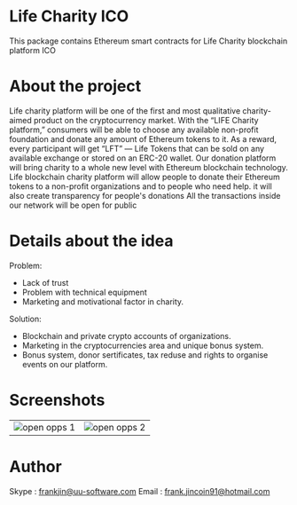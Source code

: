# Life Charity ICO
This package contains Ethereum smart contracts for Life Charity blockchain platform ICO 
# About the project
Life charity platform will be one of the first and most qualitative charity-aimed product on the
cryptocurrency market. With the “LIFE Charity platform,” consumers will be able to 
choose any available non-profit foundation and donate any amount of Ethereum
tokens to it. As a reward, every participant will get “LFT” — Life Tokens that can be
sold on any available exchange or stored on an ERC-20 wallet. 
Our donation platform will bring charity to a
whole new level with Ethereum blockchain technology.
Life blockchain charity platform will allow people to
donate their Ethereum tokens to a non-profit organizations and to people
who need help. it will also create transparency for people's donations
All the transactions inside our network will be open for public 

# Details about the idea
Problem: 
- Lack of trust 
- Problem with technical equipment 
- Marketing and motivational factor in charity. 

Solution:
- Blockchain and private crypto accounts of organizations.
- Marketing in the cryptocurrencies area and unique bonus system.
- Bonus system, donor sertificates, tax reduse and rights to organise events on our platform. 
# Screenshots 
<table>
    <tr>
        <td>
            <img alt="open opps 1" src="https://psv4.userapi.com/c848432/u218910058/docs/d18/c261f70255bc/Resurs_47-8.png?extra=Cs6GN2XFiBOrO5pwsMAhbbh1Uk-cvm7196RtqugKwypVpU_E8li3wnsJXESn7GKU2cikQwPKg7WFA6URrEoVpnJB12LlOepEtLc8URNDeC-k_A7uayomy5vSkWuZDvfDguyQiLvytBs">
        </td>
        <td>
            <img alt="open opps 2" src="https://psv4.userapi.com/c848432/u218910058/docs/d9/6948b93fae86/Resurs_48-8.png?extra=nKAolHekQ4jfiOquEmKPFXfl-iCmZBWsZr2jhNSn-2XV4YEn3bh6NUXsoXCfkk4T7h6oNrr-o-uKa1aem7tGFop276RRvxgBqcLj4M_3-bB3J0TbcuGvkxVCI4O4JZF55fG6wUY4ppc">
    
</table>

# Author

Skype : frankjin@uu-software.com Email : frank.jincoin91@hotmail.com
